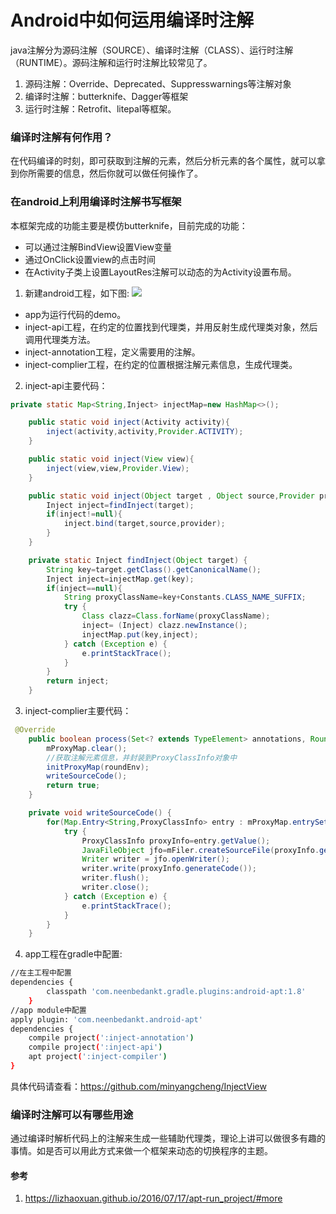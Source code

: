 # Android中如何运用编译时注解

java注解分为源码注解（SOURCE）、编译时注解（CLASS）、运行时注解（RUNTIME）。源码注解和运行时注解比较常见了。

1. 源码注解：Override、Deprecated、Suppresswarnings等注解对象
2. 编译时注解：butterknife、Dagger等框架
3. 运行时注解：Retrofit、litepal等框架。

### 编译时注解有何作用？

在代码编译的时刻，即可获取到注解的元素，然后分析元素的各个属性，就可以拿到你所需要的信息，然后你就可以做任何操作了。

### 在android上利用编译时注解书写框架

本框架完成的功能主要是模仿butterknife，目前完成的功能：
* 可以通过注解BindView设置View变量
* 通过OnClick设置view的点击时间
* 在Activity子类上设置LayoutRes注解可以动态的为Activity设置布局。

1. 新建android工程，如下图:
![](/images/project.jpg)

 * app为运行代码的demo。
 * inject-api工程，在约定的位置找到代理类，并用反射生成代理类对象，然后调用代理类方法。
 * inject-annotation工程，定义需要用的注解。
 * inject-complier工程，在约定的位置根据注解元素信息，生成代理类。

2. inject-api主要代码：
```java
private static Map<String,Inject> injectMap=new HashMap<>();

    public static void inject(Activity activity){
        inject(activity,activity,Provider.ACTIVITY);
    }

    public static void inject(View view){
        inject(view,view,Provider.View);
    }

    public static void inject(Object target , Object source,Provider provider){
        Inject inject=findInject(target);
        if(inject!=null){
            inject.bind(target,source,provider);
        }
    }

    private static Inject findInject(Object target) {
        String key=target.getClass().getCanonicalName();
        Inject inject=injectMap.get(key);
        if(inject==null){
            String proxyClassName=key+Constants.CLASS_NAME_SUFFIX;
            try {
                Class clazz=Class.forName(proxyClassName);
                inject= (Inject) clazz.newInstance();
                injectMap.put(key,inject);
            } catch (Exception e) {
                e.printStackTrace();
            }
        }
        return inject;
    }
```

3. inject-complier主要代码：
```java
 @Override
    public boolean process(Set<? extends TypeElement> annotations, RoundEnvironment roundEnv) {
        mProxyMap.clear();
		//获取注解元素信息，并封装到ProxyClassInfo对象中
        initProxyMap(roundEnv);
        writeSourceCode();
        return true;
    }

    private void writeSourceCode() {
        for(Map.Entry<String,ProxyClassInfo> entry : mProxyMap.entrySet()){
            try {
                ProxyClassInfo proxyInfo=entry.getValue();
                JavaFileObject jfo=mFiler.createSourceFile(proxyInfo.getFullClassName());
                Writer writer = jfo.openWriter();
                writer.write(proxyInfo.generateCode());
                writer.flush();
                writer.close();
            } catch (Exception e) {
                e.printStackTrace();
            }
        }
    }
```
4. app工程在gradle中配置:
```bash
//在主工程中配置
dependencies {
        classpath 'com.neenbedankt.gradle.plugins:android-apt:1.8'
    }
//app module中配置
apply plugin: 'com.neenbedankt.android-apt'
dependencies {
    compile project(':inject-annotation')
    compile project(':inject-api')
    apt project(':inject-compiler')
}
```

具体代码请查看：<https://github.com/minyangcheng/InjectView>

### 编译时注解可以有哪些用途

通过编译时解析代码上的注解来生成一些辅助代理类，理论上讲可以做很多有趣的事情。如是否可以用此方式来做一个框架来动态的切换程序的主题。


#### 参考
1. <https://lizhaoxuan.github.io/2016/07/17/apt-run_project/#more>